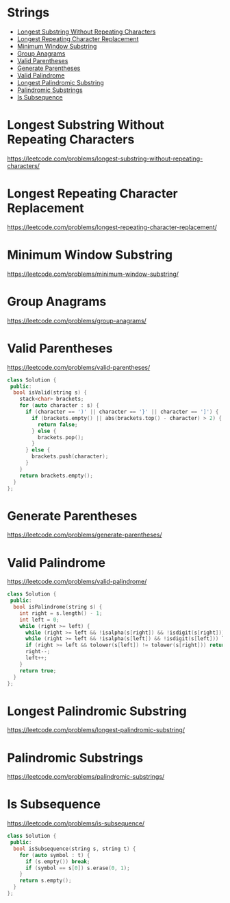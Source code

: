 # Strings

+ [Longest Substring Without Repeating Characters](#longest-substring-without-repeating-characters)
+ [Longest Repeating Character Replacement](#longest-repeating-character-replacement)
+ [Minimum Window Substring](#minimum-window-substring)
+ [Group Anagrams](#group-anagrams)
+ [Valid Parentheses](#valid-parenthese)
+ [Generate Parentheses](#generate-parentheses)
+ [Valid Palindrome](#valid-palindrome)
+ [Longest Palindromic Substring](#longest-palindromic-substring)
+ [Palindromic Substrings](#palindromic-substrings)
+ [Is Subsequence](#is-subsequence)

# Longest Substring Without Repeating Characters

https://leetcode.com/problems/longest-substring-without-repeating-characters/

# Longest Repeating Character Replacement

https://leetcode.com/problems/longest-repeating-character-replacement/

# Minimum Window Substring

https://leetcode.com/problems/minimum-window-substring/

# Group Anagrams

https://leetcode.com/problems/group-anagrams/

# Valid Parentheses

https://leetcode.com/problems/valid-parentheses/

```C++
class Solution {
 public:
  bool isValid(string s) {
    stack<char> brackets;
    for (auto character : s) {
      if (character == ')' || character == '}' || character == ']') {
        if (brackets.empty() || abs(brackets.top() - character) > 2) {
          return false;
        } else {
          brackets.pop();
        }
      } else {
        brackets.push(character);
      }
    }
    return brackets.empty();
  }
};
```

# Generate Parentheses

https://leetcode.com/problems/generate-parentheses/

# Valid Palindrome

https://leetcode.com/problems/valid-palindrome/

```C++
class Solution {
 public:
  bool isPalindrome(string s) {
    int right = s.length() - 1;
    int left = 0;
    while (right >= left) {
      while (right >= left && !isalpha(s[right]) && !isdigit(s[right])) right--;
      while (right >= left && !isalpha(s[left]) && !isdigit(s[left])) left++;
      if (right >= left && tolower(s[left]) != tolower(s[right])) return false;
      right--;
      left++;
    }
    return true;
  }
};
```
# Longest Palindromic Substring

https://leetcode.com/problems/longest-palindromic-substring/

# Palindromic Substrings

https://leetcode.com/problems/palindromic-substrings/

# Is Subsequence

https://leetcode.com/problems/is-subsequence/

```C++
class Solution {
 public:
  bool isSubsequence(string s, string t) {
    for (auto symbol : t) {
      if (s.empty()) break;
      if (symbol == s[0]) s.erase(0, 1);
    }
    return s.empty();
  }
};
```
